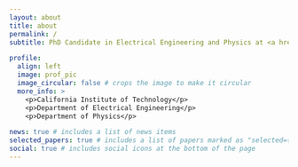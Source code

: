 ```yaml
---
layout: about
title: about
permalink: /
subtitle: PhD Candidate in Electrical Engineering and Physics at <a href='caltech.edu'>Caltech<\a>

profile:
  align: left
  image: prof_pic
  image_circular: false # crops the image to make it circular
  more_info: >
    <p>California Institute of Technology</p>
    <p>Department of Electrical Engineering</p>
    <p>Department of Physics</p>

news: true # includes a list of news items
selected_papers: true # includes a list of papers marked as "selected={true}"
social: true # includes social icons at the bottom of the page
---
```



